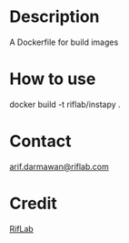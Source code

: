 # Description
A Dockerfile for build images

# How to use
docker build -t riflab/instapy .

# Contact
arif.darmawan@riflab.com

# Credit
[RifLab](www.riflab.com)
